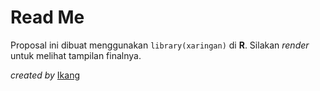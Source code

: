 # Read Me

Proposal ini dibuat menggunakan `library(xaringan)` di __R__. Silakan _render_ untuk melihat tampilan finalnya.

_created by_
[Ikang](https://ikanx101.com)
